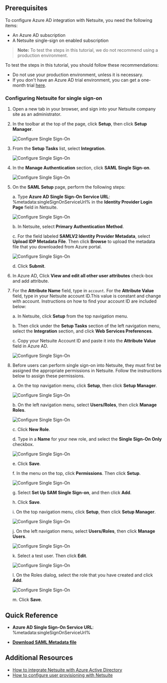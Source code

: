## Prerequisites

To configure Azure AD integration with Netsuite, you need the following items:

- An Azure AD subscription
- A Netsuite single-sign on enabled subscription

> **Note:**
> To test the steps in this tutorial, we do not recommend using a production environment.

To test the steps in this tutorial, you should follow these recommendations:

- Do not use your production environment, unless it is necessary.
- If you don't have an Azure AD trial environment, you can get a one-month trial [here](https://azure.microsoft.com/pricing/free-trial/).

### Configuring Netsuite for single sign-on

1. Open a new tab in your browser, and sign into your Netsuite company site as an administrator.

2. In the toolbar at the top of the page, click **Setup**, then click **Setup Manager**.

   ![Configure Single Sign-On](./media/ns-setup.png)

3. From the **Setup Tasks** list, select **Integration**.

	![Configure Single Sign-On](./media/ns-integration.png)

4. In the **Manage Authentication** section, click **SAML Single Sign-on**.

	![Configure Single Sign-On](./media/ns-saml.png)

5. On the **SAML Setup** page, perform the following steps:
   
    a. Type **Azure AD Single Sign-On Service URL**: %metadata:singleSignOnServiceUrl% in the **Identity Provider Login Page** field in Netsuite.
  
   ![Configure Single Sign-On](./media/ns-saml-setup.png)
  
   b. In Netsuite, select **Primary Authentication Method**.

   c. For the field labeled **SAMLV2 Identity Provider Metadata**, select **Upload IDP Metadata File**. Then click **Browse** to upload the metadata file that you downloaded from Azure portal.

   ![Configure Single Sign-On](./media/ns-sso-setup.png)

   d. Click **Submit**.

6. In Azure AD, Click **View and edit all other user attributes** check-box and add attribute.

6. For the **Attribute Name** field, type in `account`. For the **Attribute Value** field, type in your Netsuite account ID.This value is constant and change with account. Instructions on how to find your account ID are included below:

   a. In Netsuite, click **Setup** from the top navigation menu. 

   b. Then click under the **Setup Tasks** section of the left navigation menu, select the **Integration** section, and click **Web Services Preferences**.

   c. Copy your Netsuite Account ID and paste it into the **Attribute Value** field in Azure AD.

   ![Configure Single Sign-On](./media/ns-account-id.png)

8. Before users can perform single sign-on into Netsuite, they must first be assigned the appropriate permissions in Netsuite. Follow the instructions below to assign these permissions.

   a. On the top navigation menu, click **Setup**, then click **Setup Manager**.
      
   ![Configure Single Sign-On](./media/ns-setup.png)

   b. On the left navigation menu, select **Users/Roles**, then click **Manage Roles**.
      
   ![Configure Single Sign-On](./media/ns-manage-roles.png)

   c. Click **New Role**.

   d. Type in a **Name** for your new role, and select the **Single Sign-On Only** checkbox.
      
   ![Configure Single Sign-On](./media/ns-new-role.png)

   e. Click **Save**.

   f. In the menu on the top, click **Permissions**. Then click **Setup**.
      
   ![Configure Single Sign-On](./media/ns-sso.png)

   g. Select **Set Up SAM Single Sign-on**, and then click **Add**. 

   h. Click **Save**.

   i. On the top navigation menu, click **Setup**, then click **Setup Manager**.
      
   ![Configure Single Sign-On](./media/ns-setup.png)

   j. On the left navigation menu, select **Users/Roles**, then click **Manage Users**.
      
   ![Configure Single Sign-On](./media/ns-manage-users.png)

   k. Select a test user. Then click **Edit**.
      
   ![Configure Single Sign-On](./media/ns-edit-user.png)

   l. On the Roles dialog, select the role that you have created and click **Add**.
      
   ![Configure Single Sign-On](./media/ns-add-role.png)

   m. Click **Save**.

## Quick Reference

* **Azure AD Single Sign-On Service URL**: %metadata:singleSignOnServiceUrl%

* **[Download SAML Metadata file](%metadata:metadataDownloadUrl%)**



## Additional Resources

* [How to integrate Netsuite with Azure Active Directory](https://docs.microsoft.com/en-us/azure/active-directory/active-directory-saas-netsuite-tutorial)
* [How to configure user provisioning with Netsuite](https://docs.microsoft.com/en-us/azure/active-directory/active-directory-saas-netsuite-provisioning-tutorial)
